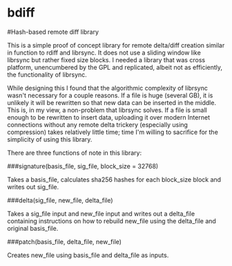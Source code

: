 bdiff
=====

#Hash-based remote diff library

This is a simple proof of concept library for remote delta/diff creation similar in function to rdiff and librsync. It does not use a sliding window like librsync but rather fixed size blocks. I needed a library that was cross platform, unencumbered by the GPL and replicated, albeit not as efficiently, the functionality of librsync.

While designing this I found that the algorithmic complexity of librsync wasn't necessary for a couple reasons. If a file is huge (several GB), it is unlikely it will be rewritten so that new data can be inserted in the middle. This is, in my view, a non-problem that librsync solves. If a file is small enough to be rewritten to insert data, uploading it over modern Internet connections without any remote delta trickery (especially using compression) takes relatively little time; time I'm willing to sacrifice for the simplicity of using this library.

There are three functions of note in this library:

###signature(basis_file, sig_file, block_size = 32768)

Takes a basis_file, calculates sha256 hashes for each block_size block and writes out sig_file.

###delta(sig_file, new_file, delta_file)

Takes a sig_file input and new_file input and writes out a delta_file containing instructions on how to rebuild new_file using the delta_file and original basis_file.

###patch(basis_file, delta_file, new_file)

Creates new_file using basis_file and delta_file as inputs.

